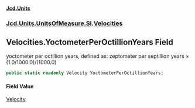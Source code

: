 #### [Jcd.Units](index.md 'index')
### [Jcd.Units.UnitsOfMeasure.SI](Jcd.Units.UnitsOfMeasure.SI.md 'Jcd.Units.UnitsOfMeasure.SI').[Velocities](Velocities.md 'Jcd.Units.UnitsOfMeasure.SI.Velocities')

## Velocities.YoctometerPerOctillionYears Field

yoctometer per octillion years, defined as: zeptometer per septillion years × (1.0/1000.0)/(1000.0)

```csharp
public static readonly Velocity YoctometerPerOctillionYears;
```

#### Field Value
[Velocity](Velocity.md 'Jcd.Units.UnitTypes.Velocity')